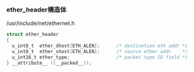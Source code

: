 ### ether_header構造体

/usr/include/net/ethernet.h

```c
struct ether_header
{
  u_int8_t  ether_dhost[ETH_ALEN];      /* destination eth addr */
  u_int8_t  ether_shost[ETH_ALEN];      /* source ether addr    */
  u_int16_t ether_type;                 /* packet type ID field */
} __attribute__ ((__packed__));
```
